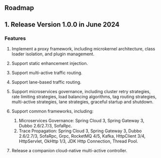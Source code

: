 Roadmap
---

## 1. Release Version 1.0.0 in June 2024

### Features
1. Implement a proxy framework, including microkernel architecture, class loader isolation, and plugin management.
2. Support static enhancement injection.
3. Support multi-active traffic routing.
4. Support lane-based traffic routing.
5. Support microservices governance, including cluster retry strategies, rate limiting strategies, load balancing algorithms, tag routing strategies, multi-active strategies, lane strategies, graceful startup and shutdown.
6. Support common frameworks, including:

   1. Microservices Governance: Spring Cloud 3, Spring Gateway 3, Dubbo 2.6/2.7/3, SofaRpc.
   2. Trace Propagation: Spring Cloud 3, Spring Gateway 3, Dubbo 2.6/2.7/3, SofaRpc, Grpc, RocketMQ 4/5, Kafka, HttpClient 3/4, HttpServlet, OkHttp 1/3, JDK Http Connection, Thread Pool.
7. Release a companion cloud-native multi-active controller.
